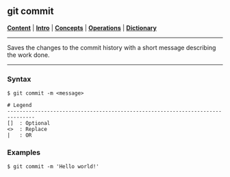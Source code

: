 ## git commit

[**Content**](../../README.md) |
[**Intro**](../../01-Introduction/introduction.md) |
[**Concepts**](../../02-Concepts/concepts.md) |
[**Operations**](../../03-Operations/operations.md) |
[**Dictionary**](../../04-Appendix/dictionary.md)
________________________________________________________________________________

Saves the changes to the commit history with a short message describing the 
work done.

-------------------------------------------------------------------------------

### Syntax
```
$ git commit -m <message>

# Legend
-------------------------------------------------------------------------------
[]  : Optional
<>  : Replace
|   : OR
```

### Examples
```shell
$ git commit -m 'Hello world!'
```

